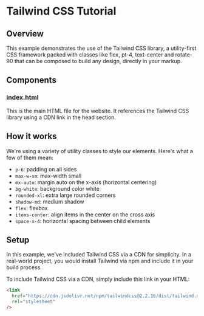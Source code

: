 # Tailwind CSS Tutorial

## Overview

This example demonstrates the use of the Tailwind CSS library, a utility-first CSS framework packed with classes like flex, pt-4, text-center and rotate-90 that can be composed to build any design, directly in your markup.

## Components

### index.html

This is the main HTML file for the website. It references the Tailwind CSS library using a CDN link in the head section.

## How it works

We're using a variety of utility classes to style our elements. Here's what a few of them mean:

- `p-6`: padding on all sides
- `max-w-sm`: max-width small
- `mx-auto`: margin auto on the x-axis (horizontal centering)
- `bg-white`: background color white
- `rounded-xl`: extra large rounded corners
- `shadow-md`: medium shadow
- `flex`: flexbox
- `items-center`: align items in the center on the cross axis
- `space-x-4`: horizontal spacing between child elements

## Setup

In this example, we've included Tailwind CSS via a CDN for simplicity. In a real-world project, you would install Tailwind via npm and include it in your build process.

To include Tailwind CSS via a CDN, simply include this link in your HTML:

```html
<link
  href="https://cdn.jsdelivr.net/npm/tailwindcss@2.2.16/dist/tailwind.min.css"
  rel="stylesheet"
/>
```
